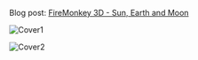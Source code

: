 Blog post: [FireMonkey 3D - Sun, Earth and Moon]()

![Cover1](https://github.com/BruceMcGee/FireMonkey-3D-Sun-Earth-and-Moon/blob/main/Assets/Cover1.png)

![Cover2](https://github.com/BruceMcGee/FireMonkey-3D-Sun-Earth-and-Moon/blob/main/Assets/Cover2.png)
